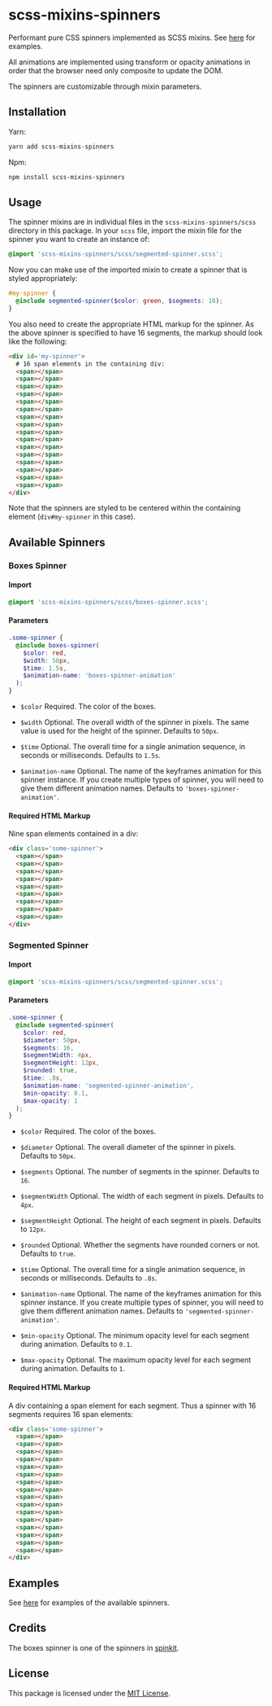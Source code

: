 # scss-mixins-spinners

Performant pure CSS spinners implemented as SCSS mixins. See [here](http://www.perspectivespace.com/scss-mixins-spinners/) for examples.

All animations are implemented using transform or opacity animations in
order that the browser need only composite to update the DOM.

The spinners are customizable through mixin parameters.

## Installation

Yarn:

```bash
yarn add scss-mixins-spinners
```

Npm:

```bash
npm install scss-mixins-spinners
```

## Usage

The spinner mixins are in individual files in the 
`scss-mixins-spinners/scss` directory in this package.
In your `scss` file, import the mixin file for the spinner you want to
create an instance of:

```scss
@import 'scss-mixins-spinners/scss/segmented-spinner.scss';
```

Now you can make use of the imported mixin to create a spinner
that is styled appropriately:

```scss
#my-spinner {
  @include segmented-spinner($color: green, $segments: 16);
}
```

You also need to create the appropriate HTML markup for the spinner.
As the above spinner is specified to have 16 segments, the markup
should look like the following:

```html
<div id='my-spinner'>
  # 16 span elements in the containing div:
  <span></span>
  <span></span>
  <span></span>
  <span></span>
  <span></span>
  <span></span>
  <span></span>
  <span></span>
  <span></span>
  <span></span>
  <span></span>
  <span></span>
  <span></span>
  <span></span>
  <span></span>
  <span></span>
</div>
```

Note that the spinners are styled to be centered within the containing element
(`div#my-spinner` in this case).

## Available Spinners

### Boxes Spinner

#### Import

```scss
@import 'scss-mixins-spinners/scss/boxes-spinner.scss';
```

#### Parameters

```scss
.some-spinner {
  @include boxes-spinner(
    $color: red,
    $width: 50px,
    $time: 1.5s,
    $animation-name: 'boxes-spinner-animation'
  );
}
```

- `$color` Required. The color of the boxes.

- `$width` Optional. The overall width of the spinner in pixels. The same value is used for the height of the spinner. Defaults to `50px`.

- `$time` Optional. The overall time for a single animation sequence, in seconds or milliseconds. Defaults to `1.5s`.

- `$animation-name` Optional. The name of the keyframes animation for this spinner instance. If you create multiple types of spinner, you will need to give them different animation names. Defaults to `'boxes-spinner-animation'`.

#### Required HTML Markup

Nine span elements contained in a div:

```html
<div class='some-spinner'>
  <span></span>
  <span></span>
  <span></span>
  <span></span>
  <span></span>
  <span></span>
  <span></span>
  <span></span>
  <span></span>
</div>
```

### Segmented Spinner

#### Import 

```scss
@import 'scss-mixins-spinners/scss/segmented-spinner.scss';
```

#### Parameters

```scss
.some-spinner {
  @include segmented-spinner(
    $color: red,
    $diameter: 50px,
    $segments: 16,
    $segmentWidth: 4px,
    $segmentHeight: 12px,
    $rounded: true,
    $time: .8s,
    $animation-name: 'segmented-spinner-animation',
    $min-opacity: 0.1,
    $max-opacity: 1
  );
}
```

- `$color` Required. The color of the boxes.

- `$diameter` Optional. The overall diameter of the spinner in pixels. Defaults to `50px`.

- `$segments` Optional. The number of segments in the spinner. Defaults to `16`.

- `$segmentWidth` Optional. The width of each segment in pixels. Defaults to `4px`.

- `$segmentHeight` Optional. The height of each segment in pixels. Defaults to `12px`.

- `$rounded` Optional. Whether the segments have rounded corners or not. Defaults to `true`.

- `$time` Optional. The overall time for a single animation sequence, in seconds or milliseconds. Defaults to `.8s`.

- `$animation-name` Optional. The name of the keyframes animation for this spinner instance. If you create multiple types of spinner, you will need to give them different animation names. Defaults to `'segmented-spinner-animation'`.

- `$min-opacity` Optional. The minimum opacity level for each segment during animation. Defaults to `0.1`.

- `$max-opacity` Optional. The maximum opacity level for each segment during animation. Defaults to `1`.

#### Required HTML Markup

A div containing a span element for each segment. Thus a spinner with 16 segments requires 16 span elements:

```html
<div class='some-spinner'>
  <span></span>
  <span></span>
  <span></span>
  <span></span>
  <span></span>
  <span></span>
  <span></span>
  <span></span>
  <span></span>
  <span></span>
  <span></span>
  <span></span>
  <span></span>
  <span></span>
  <span></span>
  <span></span>
</div>
```

## Examples

See [here](http://www.perspectivespace.com/scss-mixins-spinners/) for
examples of the available spinners.

## Credits

The boxes spinner is one of the spinners in [spinkit](http://tobiasahlin.com/spinkit/).

## License

This package is licensed under the [MIT License](./LICENSE).